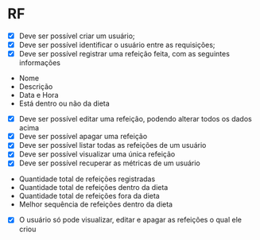 # RF

- [x] Deve ser possível criar um usuário;
- [x] Deve ser possível identificar o usuário entre as requisições;
- [x] Deve ser possível registrar uma refeição feita, com as seguintes informações 
- Nome
- Descrição
- Data e Hora
- Está dentro ou não da dieta

- [x] Deve ser possível editar uma refeição, podendo alterar todos os dados acima
- [x] Deve ser possível apagar uma refeição
- [x] Deve ser possível listar todas as refeições de um usuário
- [x] Deve ser possível visualizar uma única refeição
- [x] Deve ser possível recuperar as métricas de um usuário
- Quantidade total de refeições registradas
- Quantidade total de refeições dentro da dieta
- Quantidade total de refeições fora da dieta
- Melhor sequência de refeições dentro da dieta

- [x] O usuário só pode visualizar, editar e apagar as refeições o qual ele criou